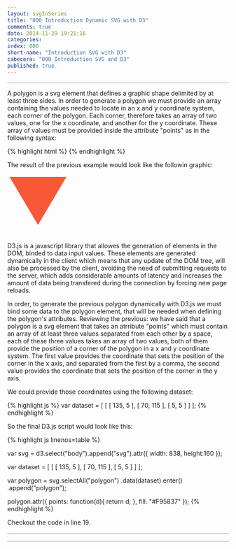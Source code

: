 ```yaml
---
layout: svgInSeries
title: "000 Introduction Dynamic SVG with D3"
comments: true
date: 2014-11-29 19:21:16
categories: 
index: 000
short-name: "Introduction SVG with D3"
cabecera: "000 Introduction SVG and D3"
published: true
---
```

<div class="inner2" style="width:100%; margin-top:1.125em; border:1px solid #ccc; overflow-x:scroll;">

<script>
var svg = d3.select(".inner2").append("svg").attr({
	width: 838,
	height:360

});


var dataset = [
					[
	                  [ 85,  50 ],
	                  [ 20,  165 ],
	                  [ -45,  50 ]
	                ],
	                [
	                  [ 100,  50 ],
	                  [ 165,  165 ],
	                  [ 35,  165 ]
	                ]

			];



var polygons = svg.selectAll("polygon")
			.data(d3.range(6)).enter()
			.append("polygon");

polygons.attr({
		points: function (d, i){
			return (dataset[0][0][0] + (i * 160)) + "," + (dataset[0][0][1]) + " " + (dataset[0][1][0] + (i * 160)) + "," + (dataset[0][1][1]) + " " + (dataset[0][2][0] + (i * 160)) + "," + (dataset[0][2][1]);
		},
		// fill: function (d){
		// 	return "rgb(50, 150, " + (d * 50) + ")";
		// }
		fill: "#2fcab2"
	})
	.style({
		display: function(d){
			if(d == 2 || d == 0 || d == 5){
				return "none";
			}
		}
	});

var moreData = d3.range(11);

var poly002 = svg.selectAll("polygon").data(moreData);

poly002.enter().append("polygon")
			.attr({
	points: function (d, i){
		return (dataset[1][0][0] + ((i - 6) * 160)) + "," + (dataset[1][0][1]) + " " + (dataset[1][1][0] + ((i - 6) * 160)) + "," + (dataset[1][1][1]) + " " + (dataset[1][2][0] + ((i - 6) * 160)) + "," + (dataset[1][2][1]);
	},
	fill: "#205098"
});



var moreData001 = d3.range(16);

var poly003 = svg.selectAll("polygon").data(moreData001);

poly003.enter().append("polygon")
			.attr({
	points: function (d, i){
		return (dataset[1][0][0] + ((i - 11) * 160)) + "," + (dataset[1][0][1] + 240) + " " + (dataset[1][1][0] + ((i - 11) * 160)) + "," + (dataset[1][1][1] + 10) + " " + (dataset[1][2][0] + ((i - 11) * 160)) + "," + (dataset[1][2][1] + 10);
	},
		// fill: function (d){
		// 	return "rgb(50, 150, " + (d * 50) + ")";
		// }
		fill: "#2fcab2"
});

var moreData002 = d3.range(22);

var poly004 = svg.selectAll("polygon").data(moreData002);

poly004.enter().append("polygon")
			.attr({
	points: function (d, i){
		return (dataset[0][0][0] + ((i - 16) * 160)) + "," + (dataset[0][0][1] + 240) + " " + (dataset[0][1][0] + ((i - 16) * 160)) + "," + (dataset[0][1][1] + 10) + " " + (dataset[0][2][0] + ((i - 16) * 160)) + "," + (dataset[0][2][1] + 240);
	},
	fill: "transparent",
	stroke: "#2fcab2",
	"stroke-width": "4px"
	
	})
	.style({
		display: function(d){
			if(d == 16 || d == 21){
				return "none";
			}
		}
	});





</script>


</div>



A polygon is a svg element that defines a graphic shape delimited by at least three sides. In order to
generate a polygon we must provide an array containing the values needed to locate in an x and y coordinate system, each corner of the polygon. Each corner, therefore takes an array of two values, one for the x coordinate, and another for the y coordinate. These array of values must be provided inside the attribute "points" as in the following syntax:

{% highlight html %}
<polygon points="135,5 70,115 5,5" style="fill:#F95837;" />
{% endhighlight %}

The result of the previous example would look like the followin graphic:

<svg height="140" width="500">
	<polygon points="135,5 70,115 5,5" style="fill:#F95837;" />
</svg>


D3.js is a javascript library that allowes the generation of elements in the DOM, binded to data input values. These elements are generated dynamically in the client which means that any update of the DOM tree, will also be processed by the client, avoiding the need of submitting requests to the server, which adds considerable amounts of latency and increases the amount of data being transfered during the connection by forcing new page reloads.

In order, to generate the previous polygon dynamically with D3.js we must bind some data to the polygon element, that will be needed when defining the polygon's attributes. Reviewing the previous: we have said that a polygon is a svg element that takes an atrribute "points" which must contain an array of at least three values separated from each other by a space, each of these three values takes an array of two values, both of them provide the position of a corner of the polygon in a x and y coordinate system. The first value provides the coordinate that sets the position of the corner in the x axis, and separated from the first by a comma, the second value provides the coordinate that sets the position of the corner in the y axis. 

We could provide those coordinates using the following dataset: 
 

{% highlight js %}
var dataset = [
	[
		[ 135,   5 ],
		[ 70,  115 ],
		[ 5,     5 ]
	]
];
{% endhighlight %}

So the final D3.js script would look like this:


{% highlight js linenos=table %}


var svg = d3.select("body").append("svg").attr({
	width: 838,
	height:160
});

var dataset = [
	[
		[ 135,   5 ],
		[ 70,  115 ],
		[ 5,     5 ]
	]
];

var polygon = svg.selectAll("polygon")
	.data(dataset).enter()
	.append("polygon");

polygon.attr({
	points: function(d){ return d; },
	fill: "#F95837"
});
{% endhighlight %}

Checkout the code in line 19. 

<div class="inner3" style="width:100%; margin-top:1.125em; border:1px solid #ccc; overflow-x:scroll;">

<script>
var svg = d3.select(".inner3").append("svg").attr({
	width: 838,
	height:360

});


var dataset = [
	[
		[ 135,   5 ],
		[ 70,  115 ],
		[ 5,     5 ]
	]

];

var polygon = svg.selectAll("polygon")
			.data(dataset).enter()
			.append("polygon");

polygon.attr({
	//points: function(d){ return d[0] + " " + d[1] + " " + d[2]; },
	points: function(d){ return d; },
	fill: "#F95837"
});

var text = svg.selectAll("text")
			.data(dataset).enter()
			.append("text");

text.attr({
	//points: function(d){ return d[0] + " " + d[1] + " " + d[2]; },
	//text: function(d){ return d; },
	fill: "#333333",
	x: 10,
	y: 160,
	"font-size": "24px",
	"font-family": "sans-serif"
	})
	.text(function(d) { return "A/ points: function(d){ return d; }  =>   " + d ; });

var text2 = svg.selectAll("g").append("g")
			.data(dataset).enter()
			.append("text");

text2.attr({
	//points: function(d){ return d[0] + " " + d[1] + " " + d[2]; },
	//text: function(d){ return d; },
	fill: "#333333",
	x: 10,
	y: 210,
	"font-size": "24px",
	"font-family": "sans-serif"
	})
	.text(function(d) { return "B/ points: function(d){ return d[0] + ' ' + d[1] + ' ' + d[2]; }   =>  " + d[0] + " " + d[1] + " " + d[2]; });


</script>

</div>





<div class="inner" style="width:100%; margin-top:1.125em; border:1px solid #ccc; overflow-x:scroll;">

<script>
var svg = d3.select(".inner").append("svg").attr({
	width: 838,
	height:360

});


var dataset = [
					[
	                  [ 135,  5 ],
	                  [ 70,  115 ],
	                  [ 5,  5 ]
	                ],
	                [
	                  [ 150,  5 ],
	                  [ 205,  115 ],
	                  [ 85,  5 ]
	                ],
	                [
	                  [ 100,  50 ],
	                  [ 165,  165 ],
	                  [ 35,  165 ]
	                ]

			];



var polygons = svg.selectAll("polygon")
			.data(d3.range(6)).enter()
			.append("polygon");

polygons.attr({
		points: function (d, i){
			return (dataset[0][0][0] + (i * 160)) + "," + (dataset[0][0][1]) + " " + (dataset[0][1][0] + (i * 160)) + "," + (dataset[0][1][1]) + " " + (dataset[0][2][0] + (i * 160)) + "," + (dataset[0][2][1]);
		},
		// fill: function (d){
		// 	return "rgb(50, 150, " + (d * 50) + ")";
		// }
		fill: "#2fcab2"
	})
	.style({
		display: function(d){
			if(d == 2 || d == 0 || d == 5){
				return "none";
			}
		}
	});

var moreData = d3.range(11);

var poly002 = svg.selectAll("polygon").data(moreData);

poly002.enter().append("polygon")
			.attr({
	points: function (d, i){
		return (dataset[1][0][0] + ((i - 6) * 160)) + "," + (dataset[1][0][1]) + " " + (dataset[1][1][0] + ((i - 6) * 160)) + "," + (dataset[1][1][1]) + " " + (dataset[1][2][0] + ((i - 6) * 160)) + "," + (dataset[1][2][1]);
	},
	fill: "#205098"
});



var moreData001 = d3.range(16);

var poly003 = svg.selectAll("polygon").data(moreData001);

poly003.enter().append("polygon")
			.attr({
	points: function (d, i){
		return (dataset[1][0][0] + ((i - 11) * 160)) + "," + (dataset[1][0][1] + 240) + " " + (dataset[1][1][0] + ((i - 11) * 160)) + "," + (dataset[1][1][1] + 10) + " " + (dataset[1][2][0] + ((i - 11) * 160)) + "," + (dataset[1][2][1] + 10);
	},
		// fill: function (d){
		// 	return "rgb(50, 150, " + (d * 50) + ")";
		// }
		fill: "#2fcab2"
});

var moreData002 = d3.range(22);

var poly004 = svg.selectAll("polygon").data(moreData002);

poly004.enter().append("polygon")
			.attr({
	points: function (d, i){
		return (dataset[0][0][0] + ((i - 16) * 160)) + "," + (dataset[0][0][1] + 240) + " " + (dataset[0][1][0] + ((i - 16) * 160)) + "," + (dataset[0][1][1] + 10) + " " + (dataset[0][2][0] + ((i - 16) * 160)) + "," + (dataset[0][2][1] + 240);
	},
	fill: "#eaedf7",
	stroke: "#2fcab2",
	"stroke-width": "0px"
	
	})
	.style({
		display: function(d){
			if(d == 16 || d == 21){
				return "none";
			}
		}
	});


</script>
</div>






